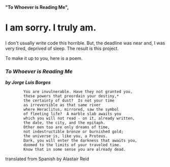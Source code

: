 #### "To Whoever is Reading Me",  
###
###
# I am sorry. I truly am.
###
###
I don't usually write code this horrible. But, the deadline was near and, I was very tired, deprived of sleep. The result is this project.

To make it up to you, here is a poem.

###

### ***To Whoever is Reading Me***
***by Jorge Luis Borges***


```
		You are invulnerable. Have they not granted you,
		those powers that preordain your destiny,*
		the certainty of dust?  Is not your time
		as irreversible as that same river
		where Heraclitus, mirrored, saw the symbol
		of fleeting life?  A marble slab awaits you
		which you will not read - on it, already written,
		the date, the city, and the epitaph.
		Other men too are only dreams of time,
		not indestructible bronze or burnished gold;
		the universe is, like you, a Proteus.
		Dark, you will enter the darkness that awaits you,
		doomed to the limits of your traveled time.
		Know that in some sense you are already dead.
```

translated from Spanish by Alastair Reid


